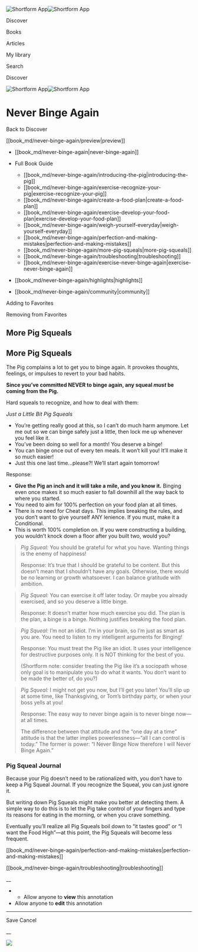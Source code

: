![Shortform App](/img/logo.36a2399e.svg)![Shortform App](/img/logo-dark.70c1b072.svg)

Discover

Books

Articles

My library

Search

Discover

![Shortform App](/img/logo.36a2399e.svg)![Shortform App](/img/logo-dark.70c1b072.svg)

# Never Binge Again

Back to Discover

[[book_md/never-binge-again/preview|preview]]

  * [[book_md/never-binge-again|never-binge-again]]
  * Full Book Guide

    * [[book_md/never-binge-again/introducing-the-pig|introducing-the-pig]]
    * [[book_md/never-binge-again/exercise-recognize-your-pig|exercise-recognize-your-pig]]
    * [[book_md/never-binge-again/create-a-food-plan|create-a-food-plan]]
    * [[book_md/never-binge-again/exercise-develop-your-food-plan|exercise-develop-your-food-plan]]
    * [[book_md/never-binge-again/weigh-yourself-everyday|weigh-yourself-everyday]]
    * [[book_md/never-binge-again/perfection-and-making-mistakes|perfection-and-making-mistakes]]
    * [[book_md/never-binge-again/more-pig-squeals|more-pig-squeals]]
    * [[book_md/never-binge-again/troubleshooting|troubleshooting]]
    * [[book_md/never-binge-again/exercise-never-binge-again|exercise-never-binge-again]]
  * [[book_md/never-binge-again/highlights|highlights]]
  * [[book_md/never-binge-again/community|community]]



Adding to Favorites 

Removing from Favorites 

## More Pig Squeals

## More Pig Squeals

The Pig complains a lot to get you to binge again. It provokes thoughts, feelings, or impulses to revert to your bad habits.

**Since you’ve committed NEVER to binge again, any squeal _must_ be coming from the Pig.**

Hard squeals to recognize, and how to deal with them:

_Just a Little Bit Pig Squeals_

  * You’re getting really good at this, so I can’t do much harm anymore. Let me out so we can binge safely just a little, then lock me up whenever you feel like it. 
  * You’ve been doing so well for a month! You deserve a binge!
  * You can binge once out of every ten meals. It won’t kill you! It’ll make it so much easier!
  * Just this one last time...please?! We’ll start again tomorrow!



Response:

  * **Give the Pig an inch and it will take a mile, and you know it.** Binging even once makes it so much easier to fall downhill all the way back to where you started.
  * You need to aim for 100% perfection on your food plan at all times.
  * There is no need for Cheat days. This implies breaking the rules, and you don’t want to give yourself ANY lenience. If you must, make it a Conditional.
  * This is worth 100% completion on. If you were constructing a building, you wouldn’t knock down a floor after you built two, would you?



> _Pig Squeal:_ You should be grateful for what you have. Wanting things is the enemy of happiness!
> 
> Response: It’s true that I should be grateful to be content. But this doesn’t mean that I shouldn’t have any goals. Otherwise, there would be no learning or growth whatsoever. I can balance gratitude with ambition.

> _Pig Squeal:_ You can exercise it off later today. Or maybe you already exercised, and so you deserve a little binge.
> 
> Response: It doesn’t matter how much exercise you did. The plan is the plan, a binge is a binge. Nothing justifies breaking the food plan.

> _Pig Squeal:_ I’m not an idiot. I’m in your brain, so I’m just as smart as you are. You need to listen to my intelligent arguments for Binging!
> 
> Response: You must treat the Pig like an idiot. It uses your intelligence for destructive purposes only. It is NOT thinking for the best of you.
> 
> (Shortform note: consider treating the Pig like it’s a sociopath whose only goal is to manipulate you to do what it wants. You don’t want to be made the better of, do you?)

> _Pig Squeal:_ I might not get you now, but I’ll get you later! You’ll slip up at some time, like Thanksgiving, or Tom’s birthday party, or when your boss yells at you!
> 
> Response: The easy way to never binge again is to never binge now—at all times.
> 
> The difference between that attitude and the “one day at a time” attitude is that the latter implies powerlessness—“all I can control is today.” The former is power: “I Never Binge Now therefore I will Never Binge Again.”

### Pig Squeal Journal

Because your Pig doesn’t need to be rationalized with, you don’t have to keep a Pig Squeal Journal. If you recognize the Squeal, you can just ignore it.

But writing down Pig Squeals might make you better at detecting them. A simple way to do this is to let the Pig take control of your fingers and type its reasons for eating in the morning, or when you crave something.

Eventually you’ll realize all Pig Squeals boil down to “it tastes good” or “I want the Food High”—at this point, the Pig Squeals will become less frequent.

[[book_md/never-binge-again/perfection-and-making-mistakes|perfection-and-making-mistakes]]

[[book_md/never-binge-again/troubleshooting|troubleshooting]]

__

  *   * Allow anyone to **view** this annotation
  * Allow anyone to **edit** this annotation



* * *

Save Cancel

__




![](https://bat.bing.com/action/0?ti=56018282&Ver=2&mid=20c204fa-a93b-472a-887f-059777b8ea94&sid=f30c5e70639211ee87d33f0876d93783&vid=f30c9700639211eeb3a75d830392c94f&vids=0&msclkid=N&pi=0&lg=en-US&sw=800&sh=600&sc=24&nwd=1&tl=Shortform%20%7C%20Never%20Binge%20Again&p=https%3A%2F%2Fwww.shortform.com%2Fapp%2Fbook%2Fnever-binge-again%2Fmore-pig-squeals&r=&lt=430&evt=pageLoad&sv=1&rn=468178)
